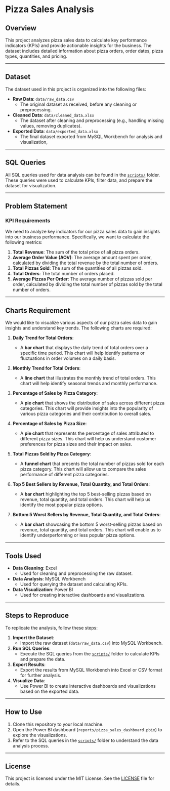 # Pizza Sales Analysis

## Overview
This project analyzes pizza sales data to calculate key performance indicators (KPIs) and provide actionable insights for the business. 
The dataset includes detailed information about pizza orders, order dates, pizza types, quantities, and pricing.

---

## Dataset
The dataset used in this project is organized into the following files:

- **Raw Data**: `data/raw_data.csv`
  - The original dataset as received, before any cleaning or preprocessing.
- **Cleaned Data**: `data/cleaned_data.xlsx`
  - The dataset after cleaning and preprocessing (e.g., handling missing values, removing duplicates).
- **Exported Data**: `data/exported_data.xlsx`
  - The final dataset exported from MySQL Workbench for analysis and visualization,
    
---

## SQL Queries
All SQL queries used for data analysis can be found in the [`scripts/`](scripts/) folder. These queries were used to calculate KPIs, filter data, and prepare the dataset for visualization.

---


## Problem Statement

### KPI Requirements
We need to analyze key indicators for our pizza sales data to gain insights into our business performance. Specifically, we want to calculate the following metrics:

1. **Total Revenue**: The sum of the total price of all pizza orders.
2. **Average Order Value (AOV)**: The average amount spent per order, calculated by dividing the total revenue by the total number of orders.
3. **Total Pizzas Sold**: The sum of the quantities of all pizzas sold.
4. **Total Orders**: The total number of orders placed.
5. **Average Pizzas Per Order**: The average number of pizzas sold per order, calculated by dividing the total number of pizzas sold by the total number of orders.

---

## Charts Requirement
We would like to visualize various aspects of our pizza sales data to gain insights and understand key trends. The following charts are required:

1. **Daily Trend for Total Orders**:
   - A **bar chart** that displays the daily trend of total orders over a specific time period. This chart will help identify patterns or fluctuations in order volumes on a daily basis.

2. **Monthly Trend for Total Orders**:
   - A **line chart** that illustrates the monthly trend of total orders. This chart will help identify seasonal trends and monthly performance.

3. **Percentage of Sales by Pizza Category**:
   - A **pie chart** that shows the distribution of sales across different pizza categories. This chart will provide insights into the popularity of various pizza categories and their contribution to overall sales.

4. **Percentage of Sales by Pizza Size**:
   - A **pie chart** that represents the percentage of sales attributed to different pizza sizes. This chart will help us understand customer preferences for pizza sizes and their impact on sales.

5. **Total Pizzas Sold by Pizza Category**:
   - A **funnel chart** that presents the total number of pizzas sold for each pizza category. This chart will allow us to compare the sales performance of different pizza categories.

6. **Top 5 Best Sellers by Revenue, Total Quantity, and Total Orders**:
   - A **bar chart** highlighting the top 5 best-selling pizzas based on revenue, total quantity, and total orders. This chart will help us identify the most popular pizza options.

7. **Bottom 5 Worst Sellers by Revenue, Total Quantity, and Total Orders**:
   - A **bar chart** showcasing the bottom 5 worst-selling pizzas based on revenue, total quantity, and total orders. This chart will enable us to identify underperforming or less popular pizza options.


---

## Tools Used
- **Data Cleaning**: Excel
  - Used for cleaning and preprocessing the raw dataset.
- **Data Analysis**: MySQL Workbench
  - Used for querying the dataset and calculating KPIs.
- **Data Visualization**: Power BI
  - Used for creating interactive dashboards and visualizations.

---

## Steps to Reproduce
To replicate the analysis, follow these steps:

1. **Import the Dataset**:
   - Import the raw dataset (`data/raw_data.csv`) into MySQL Workbench.
2. **Run SQL Queries**:
   - Execute the SQL queries from the [`scripts/`](scripts/) folder to calculate KPIs and prepare the data.
3. **Export Results**:
   - Export the results from MySQL Workbench into Excel or CSV format for further analysis.
4. **Visualize Data**:
   - Use Power BI to create interactive dashboards and visualizations based on the exported data.

---

## How to Use
1. Clone this repository to your local machine.
2. Open the Power BI dashboard (`reports/pizza_sales_dashboard.pbix`) to explore the visualizations.
3. Refer to the SQL queries in the [`scripts/`](scripts/) folder to understand the data analysis process.

---

## License
This project is licensed under the MIT License. See the [LICENSE](LICENSE) file for details.
